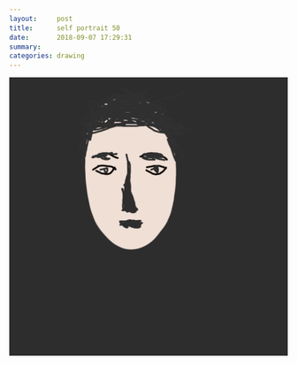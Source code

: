```yaml
---
layout:     post
title:      self portrait 50
date:       2018-09-07 17:29:31
summary:    
categories: drawing
---
```

![self portrait 50](/images/diary/self-portrait-50.png ".")
